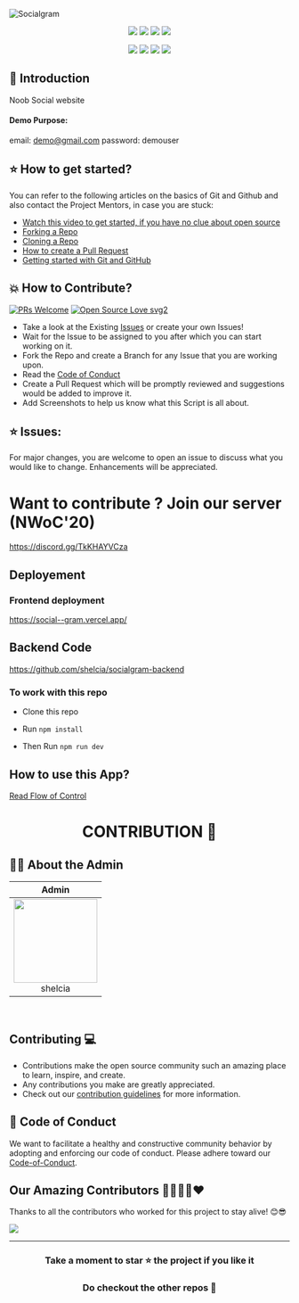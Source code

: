 ![Socialgram](https://socialify.git.ci/shelcia/Socialgram/image?description=1&font=KoHo&forks=1&issues=1&language=1&owner=1&pattern=Brick%20Wall&pulls=1&stargazers=1&theme=Dark)

<p align="center">
<img src="https://img.shields.io/badge/language-React-blue?style=for-the-badge">
<img src="https://img.shields.io/badge/language-MongoDB-blue?style=for-the-badge">
<img src="https://img.shields.io/badge/language-Express-blue?style=for-the-badge">
<img src="https://img.shields.io/badge/language-Nodejs-blue?style=for-the-badge">  
 </p>
 
 <p align="center">
<img src="https://img.shields.io/github/stars/shelcia/Socialgram?style=for-the-badge" >
<img src="https://img.shields.io/github/forks/shelcia/Socialgram?style=for-the-badge" >  
<img src="https://img.shields.io/github/issues-raw/shelcia/Socialgram?style=for-the-badge" >
<img src="https://img.shields.io/github/issues-pr-closed-raw/shelcia/Socialgram?style=for-the-badge" >
</p>

## 📌 Introduction

Noob Social website

#### Demo Purpose:

email: demo@gmail.com
password: demouser

## ⭐ How to get started?

You can refer to the following articles on the basics of Git and Github and also contact the Project Mentors, in case you are stuck:

- [Watch this video to get started, if you have no clue about open source](https://youtu.be/SL5KKdmvJ1U)
- [Forking a Repo](https://help.github.com/en/github/getting-started-with-github/fork-a-repo)
- [Cloning a Repo](https://help.github.com/en/desktop/contributing-to-projects/creating-a-pull-request)
- [How to create a Pull Request](https://opensource.com/article/19/7/create-pull-request-github)
- [Getting started with Git and GitHub](https://towardsdatascience.com/getting-started-with-git-and-github-6fcd0f2d4ac6)

## 💥 How to Contribute?

[![PRs Welcome](https://img.shields.io/badge/PRs-welcome-brightgreen.svg?style=flat-square)](http://makeapullrequest.com)
[![Open Source Love svg2](https://badges.frapsoft.com/os/v2/open-source.svg?v=103)](https://github.com/ellerbrock/open-source-badges/)

- Take a look at the Existing [Issues](https://github.com/shelcia/Socialgram/issues) or create your own Issues!
- Wait for the Issue to be assigned to you after which you can start working on it.
- Fork the Repo and create a Branch for any Issue that you are working upon.
- Read the [Code of Conduct](https://github.com/shelcia/CRM/blob/master/CODE_OF_CONDUCT.md)
- Create a Pull Request which will be promptly reviewed and suggestions would be added to improve it.
- Add Screenshots to help us know what this Script is all about.

## ⭐ Issues:

For major changes, you are welcome to open an issue to discuss what you would like to change. Enhancements will be appreciated.

</p>

# Want to contribute ? Join our server (NWoC'20)

https://discord.gg/TkKHAYVCza

## Deployement

### Frontend deployment

https://social--gram.vercel.app/

<!-- [![Netlify Status](https://api.netlify.com/api/v1/badges/4f51119d-b46e-443a-a35e-44aef0805f8f/deploy-status)](https://app.netlify.com/sites/socialgram/deploys)

https://socialgram.netlify.app/ -->

## Backend Code

https://github.com/shelcia/socialgram-backend

### To work with this repo

- Clone this repo

- Run <code>npm install</code>

- Then Run <code>npm run dev</code>

## How to use this App?

[Read Flow of Control](FlowOfControl.md)

# <h1 align=center>CONTRIBUTION 👏</h1>

## 🧑‍💻 About the Admin

| Admin   | 
| :----------: | 
|<a href="https://github.com/shelcia"><img src="https://avatars.githubusercontent.com/shelcia" width=150px height=150px /></a><br>shelcia<br> |
<br>

 ## Contributing 💻

- Contributions make the open source community such an amazing place to learn, inspire, and create.
- Any contributions you make are greatly appreciated.
- Check out our [contribution guidelines](/CONTRIBUTING.md) for more information.

## 💼 Code of Conduct

We want to facilitate a healthy and constructive community behavior by adopting and enforcing our code of conduct.
Please adhere toward our [Code-of-Conduct](code-of-conduct.md).


## Our Amazing Contributors 👨‍👨‍👦‍👦❤️
Thanks to all the contributors who worked for this project to stay alive! 😊😎

<a align="center" href="https://github.com/shelcia/Socialgram/graphs/contributors">
  <img src="https://contrib.rocks/image?repo=shelcia/Socialgram&&max=817" />  
</a>

<br>

---
<div align="center">
    <h3><b>Take a moment to star ⭐ the project if you like it</b></h3>
    <h3>Do checkout the other repos 💫</h3> 
</div>


